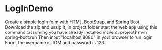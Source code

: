 # LogInDemo
Create a simple logIn form with HTML, BootStrap, and Spring Boot.
Download the zip and unzip it, in project folder start the web app using this command (assuming you have already installed maven):
project$ mvn spring-boot:run
Then input "localhost:8080" in your browser to run login Form, the username is TOM and password is 123.
